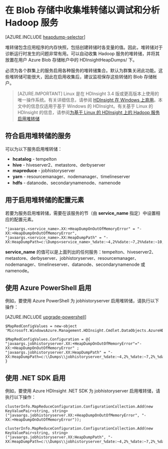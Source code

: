 <properties
    pageTitle="通过堆转储调试和分析 Hadoop 服务 |Azure"
    description="自动收集 Hadoop 服务的堆转储并将其放置在 Azure Blob 存储帐户内用于调试和分析。"
    services="hdinsight"
    documentationcenter=""
    tags="azure-portal"
    author="mumian"
    manager="jhubbard"
    editor="cgronlun" />
<tags
    ms.assetid="e4ec4ebb-fd32-4668-8382-f956581485c4"
    ms.service="hdinsight"
    ms.workload="big-data"
    ms.tgt_pltfrm="na"
    ms.devlang="na"
    ms.topic="article"
    ms.date="02/06/2017"
    wacn.date="03/10/2017"
    ms.author="jgao" />  


# 在 Blob 存储中收集堆转储以调试和分析 Hadoop 服务
[AZURE.INCLUDE [heapdump-selector](../../includes/hdinsight-selector-heap-dump.md)]

堆转储包含应用程序的内存快照，包括创建转储时各变量的值。因此，堆转储对于诊断运行时发生的问题非常有用。可以自动收集 Hadoop 服务的堆转储，并将其放置在用户 Azure Blob 存储帐户中的 HDInsightHeapDumps/ 下。

必须为各个群集上的服务启用各种服务的堆转储集合。默认为群集关闭此功能。这些堆转储可能很大，因此在启用收集后，建议监视保存这些转储的 Blob 存储帐户。

> [AZURE.IMPORTANT]
Linux 是在 HDInsight 3.4 版或更高版本上使用的唯一操作系统。有关详细信息，请参阅 [HDInsight 在 Windows 上弃用](/documentation/articles/hdinsight-component-versioning/#hdi-version-33-nearing-deprecation-date)。本文中的信息仅适用于基于 Windows 的 HDInsight。有关基于 Linux 的 HDInsight 的信息，请参阅[为基于 Linux 的 HDInsight 上的 Hadoop 服务启用堆转储](/documentation/articles/hdinsight-hadoop-collect-debug-heap-dump-linux/)

## 符合启用堆转储的服务
可以为以下服务启用堆转储：

* **hcatalog** - tempelton
* **hive** - hiveserver2、metastore、derbyserver
* **mapreduce** - jobhistoryserver
* **yarn** - resourcemanager、nodemanager、timelineserver
* **hdfs** - datanode、secondarynamenode、namenode

## 用于启用堆转储的配置元素
若要为服务启用堆转储，需要在该服务的节（由 **service\_name** 指定）中设置相应的配置元素。

    "javaargs.<service_name>.XX:+HeapDumpOnOutOfMemoryError" = "-XX:+HeapDumpOnOutOfMemoryError",
    "javaargs.<service_name>.XX:HeapDumpPath" = "-XX:HeapDumpPath=c:\Dumps<service_name>_%date:~4,2%%date:~7,2%%date:~10,2%%time:~0,2%%time:~3,2%%time:~6,2%.hprof"

**service\_name** 的值可以是上面列出的任何服务：tempelton、hiveserver2、metastore、derbyserver、jobhistoryserver、resourcemanager、nodemanager、timelineserver、datanode、secondarynamenode 或 namenode。

## 使用 Azure PowerShell 启用
例如，要使用 Azure PowerShell 为 jobhistoryserver 启用堆转储，请执行以下操作：

[AZURE.INCLUDE [upgrade-powershell](../../includes/hdinsight-use-latest-powershell.md)]

    $MapRedConfigValues = new-object 'Microsoft.WindowsAzure.Management.HDInsight.Cmdlet.DataObjects.AzureHDInsightMapReduceConfiguration'

    $MapRedConfigValues.Configuration = @{ "javaargs.jobhistoryserver.XX:+HeapDumpOnOutOfMemoryError"="-XX:+HeapDumpOnOutOfMemoryError" ; "javaargs.jobhistoryserver.XX:HeapDumpPath" = "-XX:HeapDumpPath=c:\\Dumps\\jobhistoryserver_%date:~4,2%_%date:~7,2%_%date:~10,2%_%time:~0,2%_%time:~3,2%_%time:~6,2%.hprof" }

## 使用 .NET SDK 启用
例如，要使用 Azure HDInsight .NET SDK 为 jobhistoryserver 启用堆转储，请执行以下操作：

    clusterInfo.MapReduceConfiguration.ConfigurationCollection.Add(new KeyValuePair<string, string>("javaargs.jobhistoryserver.XX:+HeapDumpOnOutOfMemoryError", "-XX:+HeapDumpOnOutOfMemoryError"));

    clusterInfo.MapReduceConfiguration.ConfigurationCollection.Add(new KeyValuePair<string, string>("javaargs.jobhistoryserver.XX:HeapDumpPath", "-XX:HeapDumpPath=c:\\Dumps\\jobhistoryserver_%date:~4,2%_%date:~7,2%_%date:~10,2%_%time:~0,2%_%time:~3,2%_%time:~6,2%.hprof"));

<!---HONumber=Mooncake_0306_2017-->
<!--Update_Description: add information about HDInsight Windows is going to be abandoned-->